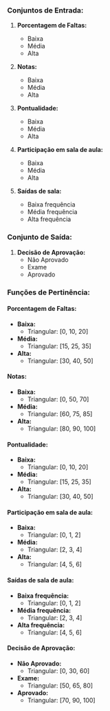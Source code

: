 ### Conjuntos de Entrada:

1. **Porcentagem de Faltas:**
    
    - Baixa
    - Média
    - Alta
2. **Notas:**
    
    - Baixa
    - Média
    - Alta
3. **Pontualidade:**
    
    - Baixa
    - Média
    - Alta
4. **Participação em sala de aula:**
    
    - Baixa
    - Média
    - Alta
5. **Saídas de sala:**
    
    - Baixa frequência
    - Média frequência
    - Alta frequência
### Conjunto de Saída:

1. **Decisão de Aprovação:**
    - Não Aprovado
    - Exame
    - Aprovado

### Funções de Pertinência:

#### Porcentagem de Faltas:

- **Baixa:**
    - Triangular: [0, 10, 20]
- **Média:**
    - Triangular: [15, 25, 35]
- **Alta:**
    - Triangular: [30, 40, 50]

#### Notas:

- **Baixa:**
    - Triangular: [0, 50, 70]
- **Média:**
    - Triangular: [60, 75, 85]
- **Alta:**
    - Triangular: [80, 90, 100]

#### Pontualidade:

- **Baixa:**
    - Triangular: [0, 10, 20]
- **Média:**
    - Triangular: [15, 25, 35]
- **Alta:**
    - Triangular: [30, 40, 50]


#### Participação em sala de aula:

- **Baixa:**
    - Triangular: [0, 1, 2]
- **Média:**
    - Triangular: [2, 3, 4]
- **Alta:**
    - Triangular: [4, 5, 6]


#### Saídas de sala de aula:

- **Baixa frequência:**
    - Triangular: [0, 1, 2]
- **Média frequência:**
    - Triangular: [2, 3, 4]
- **Alta frequência:**
    - Triangular: [4, 5, 6]

#### Decisão de Aprovação:

- **Não Aprovado:**
    - Triangular: [0, 30, 60]
- **Exame:**
    - Triangular: [50, 65, 80]
- **Aprovado:**
    - Triangular: [70, 90, 100]